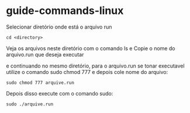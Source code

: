 # guide-commands-linux

Selecionar diretório onde está o arquivo run
~~~linux
cd <directory>
~~~

Veja os arquivos neste diretório com o comando ls e Copie o nome do arquivo.run que deseja executar

e continuando no mesmo diretório, para o arquivo.run se tonar executavel utilize o comando sudo chmod 777 e depois cole nome do arquivo: 
~~~
sudo chmod 777 arquive.run
~~~

Depois disso execute com o comando sudo:
~~~linux
sudo ./arquive.run
~~~
